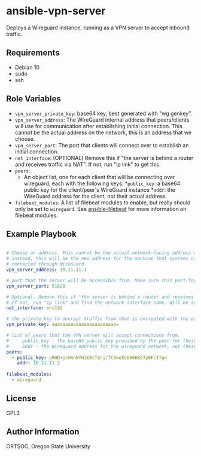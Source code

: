 ansible-vpn-server
=========

Deploys a Wireguard instance, running as a VPN server to accept inbound traffic.

Requirements
------------

- Debian 10
- sudo
- ssh

Role Variables
--------------

* `vpn_server_private_key`: base64 key, best generated with "wg genkey".
* `vpn_server_address`: The WireGuard internal address that peers/clients will use for communication after establishing initial connection. This cannot be the actual address on the network, this is an address that we choose.
* `vpn_server_port`: The port that clients will connect over to establish an initial connection.
* `net_interface`: (OPTIONAL) Remove this if "the server is behind a router and receives traffic via NAT". If not, run "ip link" to get this.
* `peers`:
    * An object list, one for each client that will be connecting over wireguard, each with the following keys:
        *`public_key`: a base64 public key for the client/peer's WireGuard instance
        *`addr`: the WireGuard address for the client, not their actual address.
* `filebeat_modules`: A list of filebeat modules to enable, but really should only be set to `wireguard`. See [ansible-filebeat](https://github.com/ORTSOC/ansible-filebeat) for more information on filebeat modules.

Example Playbook
----------------

```yml

# Choose an address. This cannot be the actual network-facing address of the machine.
# instead, this will be the new address for the machine that systems can reach when
# connected through WireGuard.
vpn_server_address: 10.11.11.1

# port that the server will be accessible from. Make sure this port-forwarded if accepting external connections.
vpn_server_port: 51820

# Optional. Remove this if "the server is behind a router and receives traffic via NAT"
# If not, run "ip link" and find the network interface name. Will be something like enp0, ens33, etc.
net_interface: ens192

# the private key to decrypt traffic from that is encrypted with the public key
vpn_private_key: aaaaaaaaaaaaaaaaaaaaaaaa=

# list of peers that the VPN server will accept connections from.
#     public_key - the base64 public key provided by the peer for their own wireguard instance.
#     addr - the Wireguard address for the wireguard network, not their regular network interface address.
peers:
  - public_key: uRHD+jcUXnNYHiEBcTZrj/fC5woEC68668b7p0FcITg=
    addr: 10.11.11.2
    
filebeat_modules:
  - wireguard
```

License
-------

GPL3

Author Information
------------------

ORTSOC, Oregon State University
